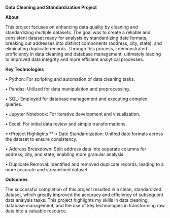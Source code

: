 **Data Cleaning and Standardization Project**

**About**

This project focuses on enhancing data quality by cleaning and standardizing multiple datasets. The goal was to create a reliable and consistent dataset ready for analysis by standardizing date formats, breaking out addresses into distinct components (address, city, state), and eliminating duplicate records. Through this process, I demonstrated proficiency in data cleaning and database management, ultimately leading to improved data integrity and more efficient analytical processes.

**Key Technologies**

•	Python: For scripting and automation of data cleaning tasks.

•	Pandas: Utilized for data manipulation and preprocessing.

•	SQL: Employed for database management and executing complex queries.

•	Jupyter Notebook: For iterative development and visualization.

•	Excel: For initial data review and simple transformations.

**Project Highlights
**
•	Date Standardization: Unified date formats across the dataset to ensure consistency.

•	Address Breakdown: Split address data into separate columns for address, city, and state, enabling more granular analysis.

•	Duplicate Removal: Identified and removed duplicate records, leading to a more accurate and streamlined dataset.

**Outcomes**

The successful completion of this project resulted in a clean, standardized dataset, which greatly improved the accuracy and efficiency of subsequent data analysis tasks. This project highlights my skills in data cleaning, database management, and the use of key technologies in transforming raw data into a valuable resource.
